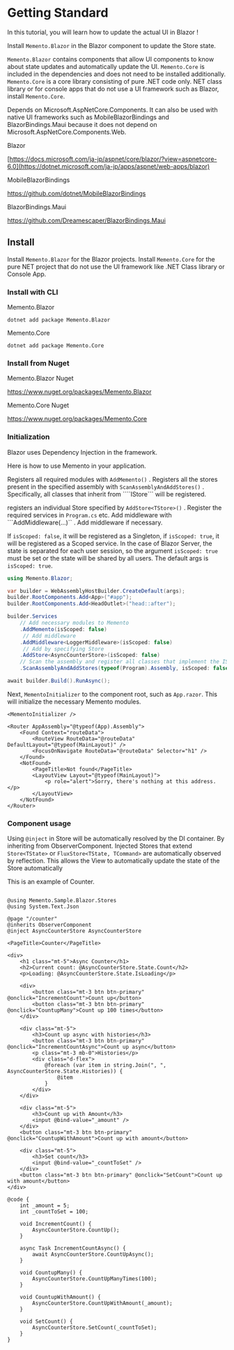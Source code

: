 # Getting Standard

In this tutorial, you will learn how to update the actual UI in Blazor !

Install `Memento.Blazor` in the Blazor component to update the Store state.

`Memento.Blazor` contains components that allow UI components to know about state updates and automatically update the UI.
`Memento.Core` is included in the dependencies and does not need to be installed additionally.
`Memento.Core` is a core library consisting of pure .NET code only.
NET class library or for console apps that do not use a UI framework such as Blazor, install `Memento.Core`.

Depends on Microsoft.AspNetCore.Components.
It can also be used with native UI frameworks such as MobileBlazorBindings and BlazorBindings.Maui because it does not depend on Microsoft.AspNetCore.Components.Web.

Blazor

[https://docs.microsoft.com/ja-jp/aspnet/core/blazor/?view=aspnetcore-6.0](https://dotnet.microsoft.com/ja-jp/apps/aspnet/web-apps/blazor)

MobileBlazorBindings

https://github.com/dotnet/MobileBlazorBindings

BlazorBindings.Maui

https://github.com/Dreamescaper/BlazorBindings.Maui

## Install

Install `Memento.Blazor` for the Blazor projects.
Install `Memento.Core` for the pure NET project that do not use the UI framework like .NET Class library or Console App.

### Install with CLI

Memento.Blazor

```
dotnet add package Memento.Blazor
```

Memento.Core

```
dotnet add package Memento.Core
```

### Install from Nuget

Memento.Blazor Nuget

https://www.nuget.org/packages/Memento.Blazor

Memento.Core Nuget

https://www.nuget.org/packages/Memento.Core

### Initialization

Blazor uses Dependency Injection in the framework.

Here is how to use Memento in your application.

Registers all required modules with ```AddMemento()``` .
Registers all the stores present in the specified assembly with ```ScanAssemblyAndAddStores()``` .
Specifically, all classes that inherit from ````IStore``` will be registered.

registers an individual Store specified by ```AddStore<TStore>()``` .
Register the required services in ``Program.cs`` etc.
Add middleware with ```AddMiddleware(...)`` .
Add middleware if necessary.

If ```isScoped: false```, it will be registered as a Singleton, if ```isScoped: true```, it will be registered as a Scoped service.
In the case of Blazor Server, the state is separated for each user session, so the argument ```isScoped: true``` must be set or the state will be shared by all users.
The default args is ```isScoped: true```.

```cs
using Memento.Blazor;

var builder = WebAssemblyHostBuilder.CreateDefault(args);
builder.RootComponents.Add<App>("#app");
builder.RootComponents.Add<HeadOutlet>("head::after");

builder.Services
    // Add necessary modules to Memento
    .AddMemento(isScoped: false)
     // Add middleware
    .AddMiddleware<LoggerMiddleware>(isScoped: false)
     // Add by specifying Store
    .AddStore<AsyncCounterStore>(isScoped: false)
    // Scan the assembly and register all classes that implement the IStore interface
    .ScanAssemblyAndAddStores(typeof(Program).Assembly, isScoped: false);

await builder.Build().RunAsync();
```

Next,  ```MementoInitializer``` to the component root, such as ``App.razor``.
This will initialize the necessary Memento modules.

```razor
<MementoInitializer />

<Router AppAssembly="@typeof(App).Assembly">
    <Found Context="routeData">
        <RouteView RouteData="@routeData" DefaultLayout="@typeof(MainLayout)" />
        <FocusOnNavigate RouteData="@routeData" Selector="h1" />
    </Found>
    <NotFound>
        <PageTitle>Not found</PageTitle>
        <LayoutView Layout="@typeof(MainLayout)">
            <p role="alert">Sorry, there's nothing at this address.</p>
        </LayoutView>
    </NotFound>
</Router>
```

### Component usage

Using ``@inject`` in Store will be automatically resolved by the DI container.
By inheriting from ObserverComponent.
Injected Stores that extend ``Store<TState>`` or ``FluxStore<TState, TCommand>`` are automatically observed by reflection.
This allows the View to automatically update the state of the Store automatically

This is an example of Counter.

```razor

@using Memento.Sample.Blazor.Stores
@using System.Text.Json

@page "/counter"
@inherits ObserverComponent
@inject AsyncCounterStore AsyncCounterStore

<PageTitle>Counter</PageTitle>

<div>
    <h1 class="mt-5">Async Counter</h1>
    <h2>Current count: @AsyncCounterStore.State.Count</h2>
    <p>Loading: @AsyncCounterStore.State.IsLoading</p>

    <div>
        <button class="mt-3 btn btn-primary" @onclick="IncrementCount">Count up</button>
        <button class="mt-3 btn btn-primary" @onclick="CountupMany">Count up 100 times</button>
    </div>

    <div class="mt-5">
        <h3>Count up async with histories</h3>
        <button class="mt-3 btn btn-primary" @onclick="IncrementCountAsync">Count up async</button>
        <p class="mt-3 mb-0">Histories</p>
        <div class="d-flex">
            @foreach (var item in string.Join(", ", AsyncCounterStore.State.Histories)) {
                @item
            }
        </div>
    </div>

    <div class="mt-5">
        <h3>Count up with Amount</h3>
        <input @bind-value="_amount" />
    </div>
    <button class="mt-3 btn btn-primary" @onclick="CountupWithAmount">Count up with amount</button>

    <div class="mt-5">
        <h3>Set count</h3>
        <input @bind-value="_countToSet" />
    </div>
    <button class="mt-3 btn btn-primary" @onclick="SetCount">Count up with amount</button>
</div>

@code {
    int _amount = 5;
    int _countToSet = 100;

    void IncrementCount() {
        AsyncCounterStore.CountUp();
    }

    async Task IncrementCountAsync() {
        await AsyncCounterStore.CountUpAsync();
    }

    void CountupMany() {
        AsyncCounterStore.CountUpManyTimes(100);
    }

    void CountupWithAmount() {
        AsyncCounterStore.CountUpWithAmount(_amount);
    }

    void SetCount() {
        AsyncCounterStore.SetCount(_countToSet);
    }
}

```
